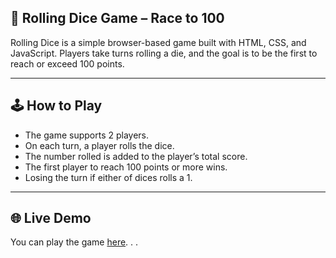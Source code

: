## 🎲 Rolling Dice Game – Race to 100

Rolling Dice is a simple browser-based game built with HTML, CSS, and JavaScript. Players take turns rolling a die, and the goal is to be the first to reach or exceed 100 points.

---

## 🕹️ How to Play

- The game supports 2 players.
- On each turn, a player rolls the dice.
- The number rolled is added to the player’s total score.
- The first player to reach 100 points or more wins.
- Losing the turn if either of dices rolls a 1.

---

## 🌐 Live Demo

You can play the game [here](https://rouhi438.github.io/GameProjects/RollingDice). . .
